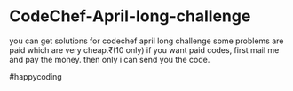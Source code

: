 # CodeChef-April-long-challenge
you can get solutions for codechef april long challenge
some problems are paid which are very cheap.₹(10 only)
if you want paid codes, first mail me and pay the money. then only i can send you the code.

#happycoding
